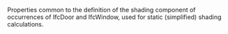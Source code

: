 Properties common to the definition of the shading component of occurrences of IfcDoor and IfcWindow, used for static (simplified) shading calculations.